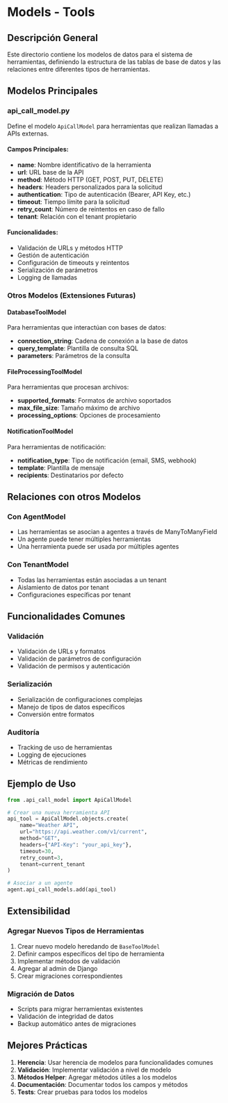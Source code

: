 # Models - Tools

## Descripción General
Este directorio contiene los modelos de datos para el sistema de herramientas, definiendo la estructura de las tablas de base de datos y las relaciones entre diferentes tipos de herramientas.

## Modelos Principales

### api_call_model.py
Define el modelo `ApiCallModel` para herramientas que realizan llamadas a APIs externas.

#### Campos Principales:
- **name**: Nombre identificativo de la herramienta
- **url**: URL base de la API
- **method**: Método HTTP (GET, POST, PUT, DELETE)
- **headers**: Headers personalizados para la solicitud
- **authentication**: Tipo de autenticación (Bearer, API Key, etc.)
- **timeout**: Tiempo límite para la solicitud
- **retry_count**: Número de reintentos en caso de fallo
- **tenant**: Relación con el tenant propietario

#### Funcionalidades:
- Validación de URLs y métodos HTTP
- Gestión de autenticación
- Configuración de timeouts y reintentos
- Serialización de parámetros
- Logging de llamadas

### Otros Modelos (Extensiones Futuras)

#### DatabaseToolModel
Para herramientas que interactúan con bases de datos:
- **connection_string**: Cadena de conexión a la base de datos
- **query_template**: Plantilla de consulta SQL
- **parameters**: Parámetros de la consulta

#### FileProcessingToolModel
Para herramientas que procesan archivos:
- **supported_formats**: Formatos de archivo soportados
- **max_file_size**: Tamaño máximo de archivo
- **processing_options**: Opciones de procesamiento

#### NotificationToolModel
Para herramientas de notificación:
- **notification_type**: Tipo de notificación (email, SMS, webhook)
- **template**: Plantilla de mensaje
- **recipients**: Destinatarios por defecto

## Relaciones con otros Modelos

### Con AgentModel
- Las herramientas se asocian a agentes a través de ManyToManyField
- Un agente puede tener múltiples herramientas
- Una herramienta puede ser usada por múltiples agentes

### Con TenantModel
- Todas las herramientas están asociadas a un tenant
- Aislamiento de datos por tenant
- Configuraciones específicas por tenant

## Funcionalidades Comunes

### Validación
- Validación de URLs y formatos
- Validación de parámetros de configuración
- Validación de permisos y autenticación

### Serialización
- Serialización de configuraciones complejas
- Manejo de tipos de datos específicos
- Conversión entre formatos

### Auditoría
- Tracking de uso de herramientas
- Logging de ejecuciones
- Métricas de rendimiento

## Ejemplo de Uso

```python
from .api_call_model import ApiCallModel

# Crear una nueva herramienta API
api_tool = ApiCallModel.objects.create(
    name="Weather API",
    url="https://api.weather.com/v1/current",
    method="GET",
    headers={"API-Key": "your_api_key"},
    timeout=30,
    retry_count=3,
    tenant=current_tenant
)

# Asociar a un agente
agent.api_call_models.add(api_tool)
```

## Extensibilidad

### Agregar Nuevos Tipos de Herramientas
1. Crear nuevo modelo heredando de `BaseToolModel`
2. Definir campos específicos del tipo de herramienta
3. Implementar métodos de validación
4. Agregar al admin de Django
5. Crear migraciones correspondientes

### Migración de Datos
- Scripts para migrar herramientas existentes
- Validación de integridad de datos
- Backup automático antes de migraciones

## Mejores Prácticas

1. **Herencia**: Usar herencia de modelos para funcionalidades comunes
2. **Validación**: Implementar validación a nivel de modelo
3. **Métodos Helper**: Agregar métodos útiles a los modelos
4. **Documentación**: Documentar todos los campos y métodos
5. **Tests**: Crear pruebas para todos los modelos
